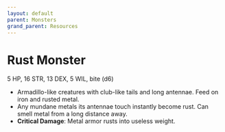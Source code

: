 ```yaml
---
layout: default
parent: Monsters
grand_parent: Resources
---
```


# Rust Monster

5 HP, 16 STR, 13 DEX, 5 WIL, bite (d6)

- Armadillo-like creatures with club-like tails and long antennae. Feed on iron and rusted metal.
- Any mundane metals its antennae touch instantly become rust. Can smell metal from a long distance away.
- **Critical Damage**: Metal armor rusts into useless weight.